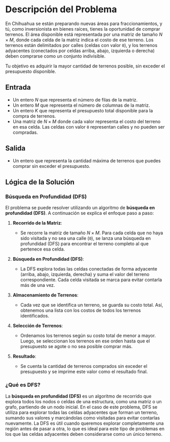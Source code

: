 # Descripción del Problema

En Chihuahua se están preparando nuevas áreas para fraccionamientos, y tú, como inversionista en bienes raíces, tienes la oportunidad de comprar terrenos. El área disponible está representada por una matriz de tamaño $N \times M$, donde cada celda de la matriz indica el costo de ese terreno. Los terrenos están delimitados por calles (celdas con valor `0`), y los terrenos adyacentes (conectados por celdas arriba, abajo, izquierda o derecha) deben comprarse como un conjunto indivisible.

Tu objetivo es adquirir la mayor cantidad de terrenos posible, sin exceder el presupuesto disponible.

## Entrada

- Un entero $N$ que representa el número de filas de la matriz.
- Un entero $M$ que representa el número de columnas de la matriz.
- Un entero $K$ que representa el presupuesto total disponible para la compra de terrenos.
- Una matriz de $N \times M$ donde cada valor representa el costo del terreno en esa celda. Las celdas con valor `0` representan calles y no pueden ser compradas.

## Salida

- Un entero que representa la cantidad máxima de terrenos que puedes comprar sin exceder el presupuesto.

## Lógica de la Solución

### Búsqueda en Profundidad (DFS)

El problema se puede resolver utilizando un algoritmo de **búsqueda en profundidad (DFS)**. A continuación se explica el enfoque paso a paso:

1. **Recorrido de la Matriz**:
   - Se recorre la matriz de tamaño $N \times M$. Para cada celda que no haya sido visitada y no sea una calle (`0`), se lanza una búsqueda en profundidad (DFS) para encontrar el terreno completo al que pertenece esa celda.

2. **Búsqueda en Profundidad (DFS)**:
   - La DFS explora todas las celdas conectadas de forma adyacente (arriba, abajo, izquierda, derecha) y suma el valor del terreno correspondiente. Cada celda visitada se marca para evitar contarla más de una vez.
   
3. **Almacenamiento de Terrenos**:
   - Cada vez que se identifica un terreno, se guarda su costo total. Así, obtenemos una lista con los costos de todos los terrenos identificados.

4. **Selección de Terrenos**:
   - Ordenamos los terrenos según su costo total de menor a mayor. Luego, se seleccionan los terrenos en ese orden hasta que el presupuesto se agote o no sea posible comprar más.

5. **Resultado**:
   - Se cuenta la cantidad de terrenos comprados sin exceder el presupuesto y se imprime este valor como el resultado final.

### ¿Qué es DFS?

La **búsqueda en profundidad (DFS)** es un algoritmo de recorrido que explora todos los nodos o celdas de una estructura, como una matriz o un grafo, partiendo de un nodo inicial. En el caso de este problema, DFS se utiliza para explorar todas las celdas adyacentes que forman un terreno, sumando sus valores y marcándolas como visitadas para evitar contarlas nuevamente. La DFS es útil cuando queremos explorar completamente una región antes de pasar a otra, lo que es ideal para este tipo de problemas en los que las celdas adyacentes deben considerarse como un único terreno.